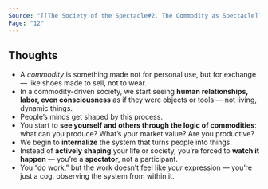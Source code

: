 ```yaml
---
Source: "[[The Society of the Spectacle#2. The Commodity as Spectacle]]"
Page: "12"
---
```

## Thoughts
- A _commodity_ is something made not for personal use, but for exchange — like shoes made to sell, not to wear.
- In a commodity-driven society, we start seeing **human relationships, labor, even consciousness** as if they were objects or tools — not living, dynamic things.
- People’s minds get shaped by this process.
- You start to **see yourself and others through the logic of commodities**: what can you produce? What’s your market value? Are you productive?
- We begin to **internalize** the system that turns people into things.
- Instead of **actively shaping** your life or society, you’re forced to **watch it happen** — you’re a **spectator**, not a participant.
- You “do work,” but the work doesn’t feel like _your_ expression — you’re just a cog, observing the system from within it.